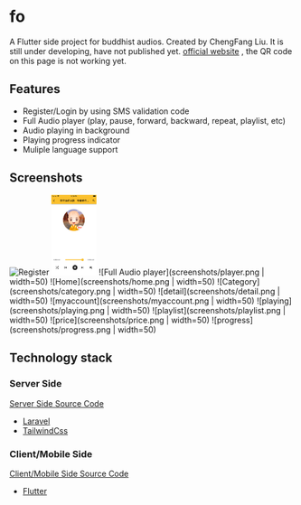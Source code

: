 # fo

A Flutter side project for buddhist audios. Created by ChengFang Liu.
It is still under developing, have not published yet.
[official website](https://app.nowbaby.com) , the QR code on this page is not working yet.

## Features

- Register/Login by using SMS validation code
- Full Audio player (play, pause, forward, backward, repeat, playlist, etc)
- Audio playing in background
- Playing progress indicator
- Muliple language support

## Screenshots

![Register](screenshots/register.png|width=80px)
<img src="screenshots/player.png" width="80" >
![Full Audio player](screenshots/player.png | width=50)
![Home](screenshots/home.png | width=50)
![Category](screenshots/category.png | width=50)
![detail](screenshots/detail.png | width=50)
![myaccount](screenshots/myaccount.png | width=50)
![playing](screenshots/playing.png | width=50)
![playlist](screenshots/playlist.png | width=50)
![price](screenshots/price.png | width=50)
![progress](screenshots/progress.png | width=50)

## Technology stack

### Server Side

[Server Side Source Code](https://github.com/liucf/fo_server)

- [Laravel](https://laravel.com)
- [TailwindCss](https://tailwindcss.com)

### Client/Mobile Side

[Client/Mobile Side Source Code](https://github.com/liucf/fo_client_fultter)

- [Flutter](https://flutter.dev)
